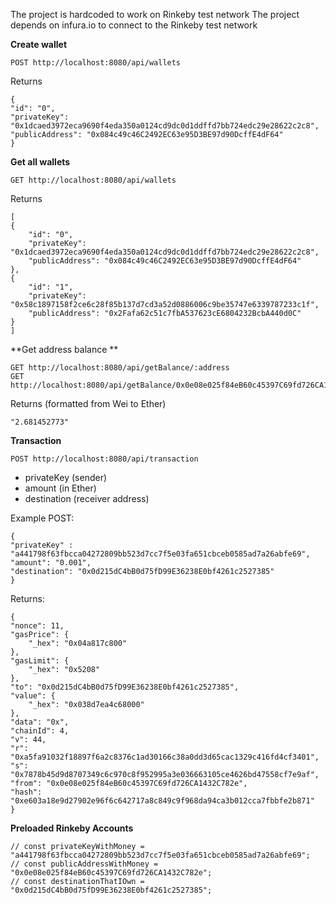 The project is hardcoded to work on Rinkeby test network
The project depends on infura.io to connect to the Rinkeby test network

**Create wallet**

    POST http://localhost:8080/api/wallets

Returns 

    {
    "id": "0",
    "privateKey": "0x1dcaed3972eca9690f4eda350a0124cd9dc0d1ddffd7bb724edc29e28622c2c8",
    "publicAddress": "0x084c49c46C2492EC63e95D3BE97d90DcffE4dF64"
    }

**Get all wallets** 

    GET http://localhost:8080/api/wallets
Returns

    [
    {
        "id": "0",
        "privateKey": "0x1dcaed3972eca9690f4eda350a0124cd9dc0d1ddffd7bb724edc29e28622c2c8",
        "publicAddress": "0x084c49c46C2492EC63e95D3BE97d90DcffE4dF64"
    },
    {
        "id": "1",
        "privateKey": "0x58c1897158f2ce6c28f85b137d7cd3a52d0886006c9be35747e6339787233c1f",
        "publicAddress": "0x2Fafa62c51c7fbA537623cE6804232BcbA440d0C"
    }
    ]

**Get address balance **

    GET http://localhost:8080/api/getBalance/:address
    GET http://localhost:8080/api/getBalance/0x0e08e025f84eB60c45397C69fd726CA1432C782e

Returns (formatted from Wei to Ether)

    "2.681452773"

**Transaction**

    POST http://localhost:8080/api/transaction
- privateKey (sender)
- amount (in Ether)
- destination (receiver address)

Example POST:

    {
	"privateKey" : "a441798f63fbcca04272809bb523d7cc7f5e03fa651cbceb0585ad7a26abfe69",
	"amount": "0.001", 
	"destination": "0x0d215dC4bB0d75fD99E36238E0bf4261c2527385"
	}
Returns:

    {
    "nonce": 11,
    "gasPrice": {
        "_hex": "0x04a817c800"
    },
    "gasLimit": {
        "_hex": "0x5208"
    },
    "to": "0x0d215dC4bB0d75fD99E36238E0bf4261c2527385",
    "value": {
        "_hex": "0x038d7ea4c68000"
    },
    "data": "0x",
    "chainId": 4,
    "v": 44,
    "r": "0xa5fa91032f18897f6a2c8376c1ad30166c38a0dd3d65cac1329c416fd4cf3401",
    "s": "0x7878b45d9d8707349c6c970c8f952995a3e036663105ce4626bd47558cf7e9af",
    "from": "0x0e08e025f84eB60c45397C69fd726CA1432C782e",
    "hash": "0xe603a18e9d27902e96f6c642717a8c849c9f968da94ca3b012cca7fbbfe2b871"
    }

**Preloaded Rinkeby Accounts**

    // const privateKeyWithMoney = "a441798f63fbcca04272809bb523d7cc7f5e03fa651cbceb0585ad7a26abfe69";
    // const publicAddressWithMoney = "0x0e08e025f84eB60c45397C69fd726CA1432C782e";
    // const destinationThatIOwn = "0x0d215dC4bB0d75fD99E36238E0bf4261c2527385";
